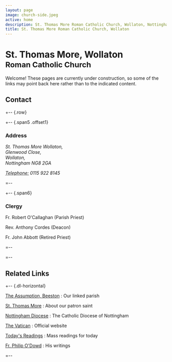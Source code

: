 ```yaml
---
layout: page
image: church-side.jpeg
active: home
description: St. Thomas More Roman Catholic Church, Wollaton, Nottingham
title: St. Thomas More Roman Catholic Church, Wollaton
---
```


# St. Thomas More, Wollaton<br/><small>Roman Catholic Church</small>

Welcome! These pages are currently under construction, so some of the links may point back here rather than to the indicated content.

## <a id="contact"> </a>Contact

+-- {.row}

+-- {.span5 .offset1}
### Address

<address>
  <p>
    St. Thomas More Wollaton,<br />
    Glenwood Close,<br />
    Wollaton,<br />
    Nottingham NG8 2GA
  </p>
  <p>
    <abbr title="Phone">Telephone:</abbr> 0115 922 8145
  </p>
</address>
=--

+-- {.span6}
### Clergy

Fr. Robert O'Callaghan (Parish Priest)

Rev. Anthony Cordes (Deacon)

Fr. John Abbott (Retired Priest)

=--

=--

## Related Links

+-- {.dl-horizontal}

[The Assumption, Beeston](http://www.theassumption.co.uk/)
: Our linked parish

[St. Thomas More](http://www.apostles.com/thomasmore.html)
: About our patron saint

[Nottingham Diocese](http://www.nottingham-diocese.org.uk/)
: The Catholic Diocese of Nottingham

[The Vatican](http://www.vatican.va/phome_en.htm)
: Official website

[Today's Readings](http://www.universalis.com/Europe.England.Westminster/mass.htm)
: Mass readings for today

[Fr. Philip O'Dowd](http://philip-o-dowd.com/)
: His writings

=--
